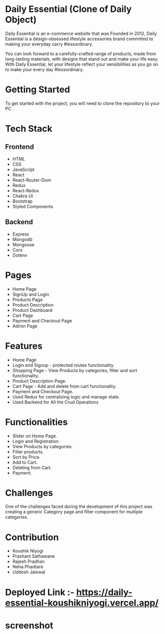# Daily Essential (Clone of Daily Object)

Daily Essential is an e-commerce website that was Founded in 2012, Daily Essential is a design-obsessed lifestyle accessories brand committed to making your everyday carry #lessordinary.

You can look forward to a carefully-crafted range of products, made from long-lasting materials, with designs that stand out and make your life easy. With Daily Essential, let your lifestyle reflect your sensibilities as you go on to make your every day #lessordinary.

# Getting Started
To get started with the project, you will need to clone the repository to your PC .

# Tech Stack

## Frontend

- HTML 
- CSS
- JavaScript
- React
- React-Router-Dom
- Redux
- React-Redux
- Chakra UI
- Bootstrap
- Styled Components

## Backend
- Express
- Mongodb
- Mongoose
- Cors
- Dotenv

# Pages
- Home Page
- SignUp and Login
- Products Page
- Product Description
- Product Dashboard
- Cart Page
- Payment and Checkout Page
- Admin Page

# Features
- Home Page
- Login and Signup - protected routes functionality.
- Shopping Page - View Products by categories, filter and sort functionality.
- Product Description Page.
- Cart Page - Add and delete from cart functionality.
- Payment and Checkout Page.
- Used Redux for centralizing logic and manage state.
- Used Backend for All the Crud Operations

# Functionalities
- Slider on Home Page.
- Login and Registration.
- View Products by categories.
- Filter products.
- Sort by Price.
- Add to Cart.
- Deleting from Cart.
- Payment.

# Challenges
One of the challenges faced during the development of this project was creating a generic Category page and filter component for multiple categories.

# Contribution
- Koushik Niyogi
- Prashant Sathawane
- Rajesh Pradhan
- Neha Phadtare
- Uddesh Jaiswal

# Deployed Link :- https://daily-essential-koushikniyogi.vercel.app/

# screenshot

